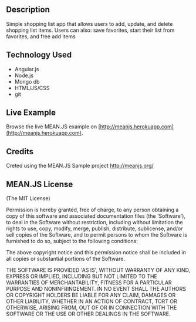 
## Description
Simple shopping list app that allows users to add, update, and delete shopping list items. Users can also: save favorites, start their list from favorites, and free add items

## Technology Used
* Angular.js
* Node.js
* Mongo db
* HTML/JS/CSS
* git 

## Live Example
Browse the live MEAN.JS example on [http://meanjs.herokuapp.com](http://meanjs.herokuapp.com).

## Credits
Creted using the MEAN.JS Sample project http://meanjs.org/

## MEAN.JS License
(The MIT License)

Permission is hereby granted, free of charge, to any person obtaining
a copy of this software and associated documentation files (the
'Software'), to deal in the Software without restriction, including
without limitation the rights to use, copy, modify, merge, publish,
distribute, sublicense, and/or sell copies of the Software, and to
permit persons to whom the Software is furnished to do so, subject to
the following conditions:

The above copyright notice and this permission notice shall be
included in all copies or substantial portions of the Software.

THE SOFTWARE IS PROVIDED 'AS IS', WITHOUT WARRANTY OF ANY KIND,
EXPRESS OR IMPLIED, INCLUDING BUT NOT LIMITED TO THE WARRANTIES OF
MERCHANTABILITY, FITNESS FOR A PARTICULAR PURPOSE AND NONINFRINGEMENT.
IN NO EVENT SHALL THE AUTHORS OR COPYRIGHT HOLDERS BE LIABLE FOR ANY
CLAIM, DAMAGES OR OTHER LIABILITY, WHETHER IN AN ACTION OF CONTRACT,
TORT OR OTHERWISE, ARISING FROM, OUT OF OR IN CONNECTION WITH THE
SOFTWARE OR THE USE OR OTHER DEALINGS IN THE SOFTWARE.
